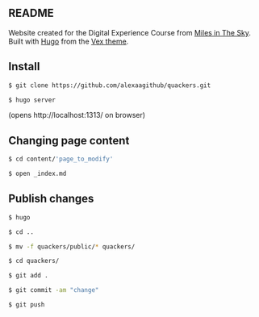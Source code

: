 ## README

Website created for the Digital Experience Course from [Miles in The Sky](https://milesinthesky.education/). Built with [Hugo](https://gohugo.io/) from the [Vex theme](https://github.com/themefisher/vex-hugo).

## Install
```bash
$ git clone https://github.com/alexaagithub/quackers.git

$ hugo server
```
(opens http://localhost:1313/ on browser)

## Changing page content 
```bash
$ cd content/'page_to_modify'

$ open _index.md
```
## Publish changes
```bash
$ hugo 

$ cd ..

$ mv -f quackers/public/* quackers/

$ cd quackers/

$ git add .

$ git commit -am "change"

$ git push